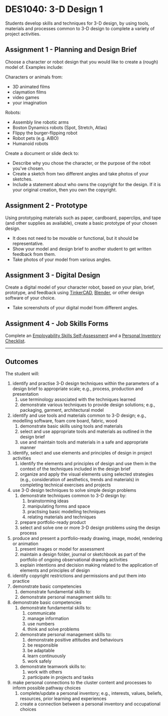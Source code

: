 # DES1040: 3-D Design 1

Students develop skills and techniques for 3-D design, by using tools, materials and processes common to 3-D design to complete a variety of project activities.

## Assignment 1 - Planning and Design Brief

Choose a character or robot design that you would like to create a (rough) model of. Examples include:

Characters or animals from:

* 3D animated films
* claymation films
* video games
* your imagination

Robots:

* Assembly line robotic arms
* Boston Dynamics robots (Spot, Stretch, Atlas)
* Flippy the burger-flipping robot
* Robot pets (e.g. AIBO)
* Humanoid robots

Create a document or slide deck to:

* Describe why you chose the character, or the purpose of the robot you've chosen.
* Create a sketch from two different angles and take photos of your sketches.
* Include a statement about who owns the copyright for the design. If it is your original creation, then you own the copyright.

## Assignment 2 - Prototype

Using prototyping materials such as paper, cardboard, paperclips, and tape (and other supplies as available), create a basic prototype of your chosen design.

* It does not need to be movable or functional, but it should be representative.
* Show your model and design brief to another student to get written feedback from them.
* Take photos of your model from various angles.

## Assignment 3 - Digital Design

Create a digital model of your character robot, based on your plan, brief, prototype, and feedback using [TinkerCAD](https://www.tinkercad.com), [Blender](https://www.linkedin.com/learning/blender-3-essential-training/introducing-blender-3-0-for-beginners?u=100056737), or other design software of your choice.

* Take screenshots of your digital model from different angles.

## Assignment 4 - Job Skills Forms

Complete an [Employability Skills Self-Assessment](https://docs.google.com/forms/d/e/1FAIpQLSeg5oKGSpVoPOOobLzBy20qugNRzDVHIJ4GU4AR6stKZwMFeg/viewform?usp=pp_url&entry.1608836029=DES1040) and a [Personal Inventory Checklist](https://docs.google.com/forms/d/e/1FAIpQLSdOEdGul7Omr2ggimeQU-dwUKrWGPU9t52ocposyntKgm7Kjg/viewform?usp=pp_url&entry.1721107223=DES1040).

---

## Outcomes

The student will:

1. identify and practise 3-D design techniques within the parameters of a design brief to appropriate scale; e.g., process, production and presentation
    1. use terminology associated with the techniques learned
    2. demonstrate various techniques to provide design solutions; e.g., packaging, garment, architectural model
2. identify and use tools and materials common to 3-D design; e.g., modelling software, foam core board, fabric, wood
    1. demonstrate basic skills using tools and materials
    2. select and use appropriate tools and materials as outlined in the design brief
    3. use and maintain tools and materials in a safe and appropriate manner
3. identify, select and use elements and principles of design in project activities
    1. identify the elements and principles of design and use them in the context of the techniques included in the design brief
    2. organize and apply the visual elements using selected strategies (e.g., consideration of aesthetics, trends and materials) in completing technical exercises and projects
4. use 3-D design techniques to solve simple design problems
    1. demonstrate techniques common to 3-D design by:
        1. brainstorming ideas
        2. manipulating forms and space
        3. practising basic modelling techniques
        4. relating materials and techniques
    2. prepare portfolio-ready product
    3. select and solve one or more 3-D design problems using the design process
5. produce and present a portfolio-ready drawing, image, model, rendering or animation
    1. present images or model for assessment
    2. maintain a design folder, journal or sketchbook as part of the portfolio of ongoing observational drawing activities
    3. explain intentions and decision making related to the application of elements and principles of design
6. identify copyright restrictions and permissions and put them into practice
7. demonstrate basic competencies
    1. demonstrate fundamental skills to:
    2. demonstrate personal management skills to:
8. demonstrate basic competencies
    1. demonstrate fundamental skills to:
        1. communicate
        2. manage information
        3. use numbers
        4. think and solve problems
    2. demonstrate personal management skills to:
        1. demonstrate positive attitudes and behaviours
        2. be responsible
        3. be adaptable
        4. learn continuously
        5. work safely
    3. demonstrate teamwork skills to:
        1. work with others
        2. participate in projects and tasks
9. make personal connections to the cluster content and processes to inform possible pathway choices
    1. complete/update a personal inventory; e.g., interests, values, beliefs, resources, prior learning and experiences
    2. create a connection between a personal inventory and occupational choices

